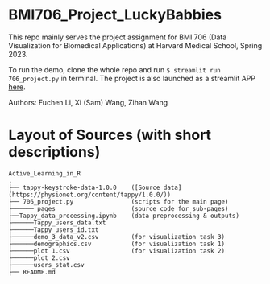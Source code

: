 # BMI706_Project_LuckyBabbies

This repo mainly serves the project assignment for BMI 706 (Data Visualization for Biomedical Applications) at Harvard Medical School, Spring 2023. 

To run the demo, clone the whole repo and run `$ streamlit run 706_project.py` in terminal. The project is also launched as a streamlit APP [here](https://xiw020-sam-bmi706-project-luckybabbies-706-project-jxwdaf.streamlit.app/). 

Authors: Fuchen Li, Xi (Sam) Wang, Zihan Wang


# Layout of Sources (with short descriptions)
```
Active_Learning_in_R
.
├── tappy-keystroke-data-1.0.0    ([Source data](https://physionet.org/content/tappy/1.0.0/))
├── 706_project.py                (scripts for the main page)
├────── pages                     (source code for sub-pages)
├──Tappy_data_processing.ipynb    (data preprocessing & outputs)
├──────Tappy_users_data.txt 
├──────Tappy_users_id.txt
├──────demo_3_data_v2.csv         (for visualization task 3)
├──────demographics.csv           (for visualization task 1)
├──────plot 1.csv                 (for visualization task 2)
├──────plot 2.csv
├──────users_stat.csv
├── README.md

```


